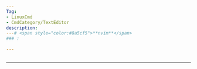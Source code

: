 ```yaml
---
Tag:
- LinuxCmd 
- CmdCategory/TextEditor
description: 
---# <span style="color:#8a5cf5">**nvim**</span>
### : 

---
```

```

```
---
